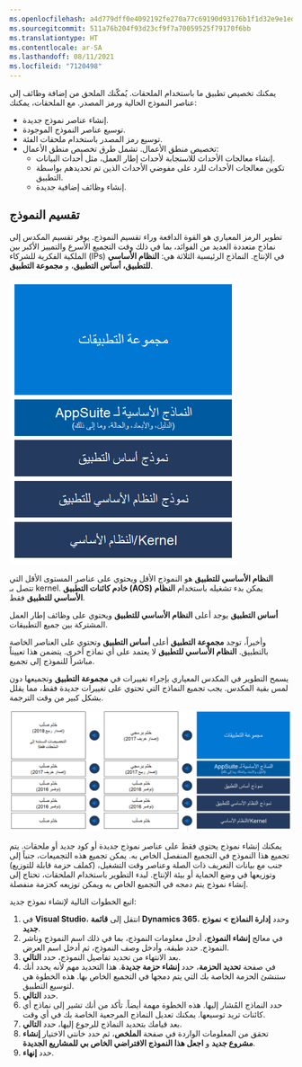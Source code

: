 ```yaml
---
ms.openlocfilehash: a4d779dff0e4092192fe270a77c69190d93176b1f1d32e9e1edcff89f5a096bb
ms.sourcegitcommit: 511a76b204f93d23cf9f7a70059525f79170f6bb
ms.translationtype: HT
ms.contentlocale: ar-SA
ms.lasthandoff: 08/11/2021
ms.locfileid: "7120498"
---
```


يمكنك تخصيص تطبيق ما باستخدام الملحقات. يُمكّنك الملحق من إضافة وظائف إلى عناصر النموذج الحالية ورمز المصدر. مع الملحقات، يمكنك:

- إنشاء عناصر نموذج جديدة.
- توسيع عناصر النموذج الموجودة.
- توسيع رمز المصدر باستخدام ملحقات الفئة.
- تخصيص منطق الأعمال. تشمل طرق تخصيص منطق الأعمال:
    - إنشاء معالجات الأحداث للاستجابة لأحداث إطار العمل، مثل أحداث البيانات.
    - تكوين معالجات الأحداث للرد على مفوضي الأحداث الذين تم تحديدهم بواسطة التطبيق.
    - إنشاء وظائف إضافية جديدة.

## <a name="model-split"></a>تقسيم النموذج
تطوير الرمز المعياري هو القوة الدافعة وراء تقسيم النموذج. يوفر تقسيم المكدس إلى نماذج متعددة العديد من الفوائد، بما في ذلك وقت التجميع الأسرع والتمييز الأكبر بين الملكية الفكرية للشركاء (IPs) في الإنتاج. النماذج الرئيسية الثلاثة هي: **النظام الأساسي للتطبيق، أساس التطبيق**، و **مجموعة التطبيق**.


![رسم تخطيطي للنماذج داخل المكدس المعياري.](../media/models.png)

**النظام الأساسي للتطبيق** هو النموذج الأقل ويحتوي على عناصر المستوى الأقل التي تتصل بـ kernel. **خادم كائنات التطبيق (AOS)** يمكن بدء تشغيله باستخدام **النظام الأساسي للتطبيق** فقط. 

**أساس التطبيق** يوجد أعلى **النظام الأساسي للتطبيق** ويحتوي على وظائف إطار العمل المشتركة بين جميع التطبيقات. 

وأخيراً، توجد **مجموعة التطبيق** أعلى **أساس التطبيق** وتحتوي على العناصر الخاصة بالتطبيق. **النظام الأساسي للتطبيق** لا يعتمد على أي نماذج أخرى. يتضمن هذا تعييناً مباشراً للنموذج إلى تجميع.

يسمح التطوير في المكدس المعياري بإجراء تغييرات في **مجموعة التطبيق** وتجميعها دون لمس بقية المكدس. يجب تجميع النماذج التي تحتوي على تغييرات جديدة فقط، مما يقلل بشكل كبير من وقت الترجمة. 

![رسم تخطيطي يوضح الرحلة إلى التخصيصات القائمة على الملحقات.](../media/seal.png)

يمكنك إنشاء نموذج يحتوي فقط على عناصر نموذج جديدة أو كود جديد أو ملحقات. يتم تجميع هذا النموذج في التجميع المنفصل الخاص به. يمكن تجميع هذه التجميعات، جنباً إلى جنب مع بيانات التعريف ذات الصلة وعناصر وقت التشغيل، (كملف حزمة قابلة للتوزيع) وتوزيعها في وضع الحماية أو بيئة الإنتاج. لبدء التطوير باستخدام الملحقات، تحتاج إلى إنشاء نموذج يتم دمجه في التجميع الخاص به ويمكن توزيعه كحزمة منفصلة. 

اتبع الخطوات التالية لإنشاء نموذج جديد: 

1.  في **Visual Studio**، انتقل إلى **قائمة Dynamics 365**، وحدد **إدارة النماذج > نموذج جديد**. 
2.  في معالج **إنشاء النموذج**، أدخل معلومات النموذج، بما في ذلك اسم النموذج وناشر النموذج. حدد طبقة، وأدخل وصف النموذج، ثم أدخل اسم العرض. 
3.  بعد الانتهاء من تحديد تفاصيل النموذج، حدد **التالي**. 
4.  في صفحة **تحديد الحزمة**، حدد **إنشاء حزمة جديدة**. هذا التحديد مهم لأنه يحدد أنك ستنشئ الحزمة الخاصة بك التي يتم دمجها في التجميع الخاص بها. هذه الخطوة هي لتوسيع التطبيق. 
5.  حدد **التالي**. 
6.  حدد النماذج المُشار إليها. هذه الخطوة مهمة أيضاً. تأكد من أنك تشير إلى نماذج أي كائنات تريد توسيعها. يمكنك تعديل النماذج المرجعية الخاصة بك في أي وقت. 
7.  بعد قيامك بتحديد النماذج للرجوع إليها، حدد **التالي**. 
8.  تحقق من المعلومات الواردة في صفحة **الملخص**، ثم حدد خانتي الاختيار **إنشاء مشروع جديد** و **اجعل هذا النموذج الافتراضي الخاص بي للمشاريع الجديدة**.
9.  حدد **إنهاء**. 
